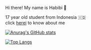 Hi there! My name is Habibi 👋

17 year old student from Indonesia 🇮🇩
<br> click <a href="https://ahmadhabibi14.github.io">herei</a> to know about me</br>

[![Anurag's GitHub stats](https://github-readme-stats.vercel.app/api?username=ahmadhabibi14&show_icons=true&theme=radical)](https://github.com/anuraghazra/github-readme-stats)

[![Top Langs](https://github-readme-stats.vercel.app/api/top-langs/?username=ahmadhabibi14&layout=compact)](https://github.com/anuraghazra/github-readme-stats)
